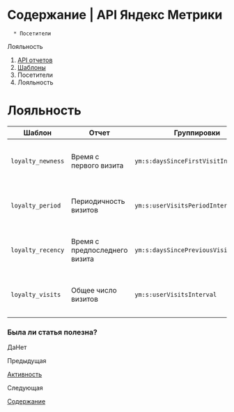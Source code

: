 # Содержание | API Яндекс Метрики

      * Посетители
Лояльность

  1. [API отчетов](../../index.md)
  2. [Шаблоны](../../presets.md)
  3. Посетители
  4. Лояльность

# Лояльность

**Шаблон** |  **Отчет** |  **Группировки** |  **Метрики**  
---|---|---|---  
`loyalty_newness` |  Время с первого визита |  `ym:s:daysSinceFirstVisitInterval` |  `ym:s:visits`, `ym:s:users`, `ym:s:bounceRate`, `ym:s:pageDepth`, `ym:s:avgVisitDurationSeconds`, `ym:s:favoriteGoalsReaches`, `ym:s:favoriteGoalsConverted<currency>Revenue`, `ym:s:favoriteGoalsUserConversionRate`  
`loyalty_period` |  Периодичность визитов |  `ym:s:userVisitsPeriodInterval` |  `ym:s:visits`, `ym:s:users`, `ym:s:bounceRate`, `ym:s:pageDepth`, `ym:s:avgVisitDurationSeconds`, `ym:s:favoriteGoalsReaches`, `ym:s:favoriteGoalsConverted<currency>Revenue`, `ym:s:favoriteGoalsUserConversionRate`  
`loyalty_recency` |  Время с предпоследнего визита |  `ym:s:daysSincePreviousVisitInterval` |  `ym:s:visits`, `ym:s:users`, `ym:s:bounceRate`, `ym:s:pageDepth`, `ym:s:avgVisitDurationSeconds`, `ym:s:favoriteGoalsReaches`, `ym:s:favoriteGoalsConverted<currency>Revenue`, `ym:s:favoriteGoalsUserConversionRate`  
`loyalty_visits` |  Общее число визитов |  `ym:s:userVisitsInterval` |  `ym:s:visits`, `ym:s:users`, `ym:s:bounceRate`, `ym:s:pageDepth`, `ym:s:avgVisitDurationSeconds`, `ym:s:favoriteGoalsReaches`, `ym:s:favoriteGoalsConverted<currency>Revenue`, `ym:s:favoriteGoalsUserConversionRate`  
  
### Была ли статья полезна?

ДаНет

Предыдущая

[Активность](preset_deepness.md)

Следующая

[Содержание](../preset_content.md)